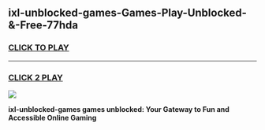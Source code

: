 
## ixl-unblocked-games-Games-Play-Unblocked-&-Free-77hda
<h3>
<a href="https://premium76.site?title=ixl-unblocked-games&ref=24A">CLICK TO PLAY</a></h3>
<hr>

<h3>
<a href="https://premium76.site?title=ixl-unblocked-games&ref=24A">CLICK 2 PLAY</a>
  
</h3>

<a href="https://premium76.site?title=ixl-unblocked-games&ref=24A"><img src="https://clearcache.store/games.png"></a>


**ixl-unblocked-games games unblocked: Your Gateway to Fun and Accessible Online Gaming**
